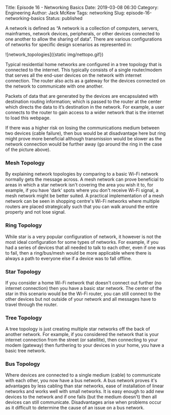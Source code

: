Title: Episode 16 - Networking Basics
Date: 2019-03-08 06:30
Category: Engineering
Author: Jack McKew
Tags: networking
Slug: episode-16-networking-basics
Status: published

A network is defined as “A network is a collection of computers, servers, mainframes, network devices, peripherals, or other devices connected to one another to allow the sharing of data”. There are various configurations of networks for specific design scenarios as represented in:

![network_topologies]({static img/nettopo.gif})

Typical residential home networks are configured in a tree topology that is connected to the internet. This typically consists of a single router/modem that serves all the end-user devices on the network with internet connection. The router also acts as a gateway for the devices connected on the network to communicate with one another.

Packets of data that are generated by the devices are encapsulated with destination routing information; which is passed to the router at the center which directs the data to it’s destination in the network. For example, a user connects to the router to gain access to a wider network that is the internet to load this webpage.

If there was a higher risk on losing the communications medium between two devices (cable failure), then bus would be at disadvantage here but ring might prove more beneficial although transmission would be slower as the network connection would be further away (go around the ring in the case of the picture above).

### Mesh Topology

By explaining network topologies by comparing to a basic Wi-Fi network normally gets the message across. A mesh network can prove beneficial to areas in which a star network isn't covering the area you wish it to, for example, if you have 'dark' spots where you don't receive Wi-Fi signal, a mesh network might be better suited. A practical implementation of a mesh network can be seen in shopping centre's Wi-Fi networks where multiple routers are placed strategically such that you can walk around the entire property and not lose signal.

### Ring Topology

While star is a very popular configuration of network, it however is not the most ideal configuration for some types of networks. For example, if you had a series of devices that all needed to talk to each other, even if one was to fail, then a ring/bus/mesh would be more applicable where there is always a path to everyone else if a device was to fall offline.

### Star Topology

If you consider a home Wi-Fi network that doesn't connect out further (no internet connection) then you have a basic star network. The center of the star in this scenario would be the Wi-Fi router, you can still connect to the other devices but not outside of your network and all messages have to travel through the router.

### Tree Topology

A tree topology is just creating multiple star networks off the back of another network. For example, if you considered the network that is your internet connection from the street (or satellite), then connecting to your modem (gateway) then furthering to your devices in your home, you have a basic tree network.

### Bus Topology

Where devices are connected to a single medium (cable) to communicate with each other, you now have a bus network. A bus network proves it's advantages by less cabling than star networks, ease of installation of linear networks and works well with small networks. It is easy enough to add new devices to the network and if one fails (but the medium doesn't) then all devices can still communicate. Disadvantages arise when problems occur as it difficult to determine the cause of an issue on a bus network.

